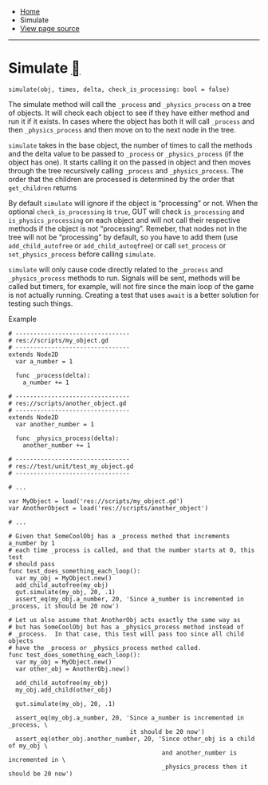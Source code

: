 - [Home](https://gut.readthedocs.io/en/latest/index.html)
- Simulate
- [View page source](https://gut.readthedocs.io/en/latest/_sources/Simulate.md.txt)

* * *

# Simulate [](https://gut.readthedocs.io/en/latest/Simulate.html\#simulate "Permalink to this heading")

`simulate(obj, times, delta, check_is_processing: bool = false)`

The simulate method will call the `_process` and `_physics_process` on a tree of objects. It will check each object to see if they have either method and run it if it exists. In cases where the object has both it will call `_process` and then `_physics_process` and then move on to the next node in the tree.

`simulate` takes in the base object, the number of times to call the methods and the delta value to be passed to `_process` or `_physics_process` (if the object has one). It starts calling it on the passed in object and then moves through the tree recursively calling `_process` and `_physics_process`. The order that the children are processed is determined by the order that `get_children` returns

By default `simulate` will ignore if the object is “processing” or not. When the optional `check_is_processing` is `true`, GUT will check `is_processing` and `is_physics_processing` on each object and will not call their respective methods if the object is not “processing”. Remeber, that nodes not in the tree will not be “processing” by default, so you have to add them (use `add_child_autofree` or `add_child_autoqfree`) or call `set_process` or `set_physics_process` before calling `simulate`.

`simulate` will only cause code directly related to the `_process` and `_physics_process` methods to run. Signals will be sent, methods will be called but timers, for example, will not fire since the main loop of the game is not actually running. Creating a test that uses `await` is a better solution for testing such things.

Example

```
# --------------------------------
# res://scripts/my_object.gd
# --------------------------------
extends Node2D
  var a_number = 1

  func _process(delta):
    a_number += 1

# --------------------------------
# res://scripts/another_object.gd
# --------------------------------
extends Node2D
  var another_number = 1

  func _physics_process(delta):
    another_number += 1

# --------------------------------
# res://test/unit/test_my_object.gd
# --------------------------------

# ...

var MyObject = load('res://scripts/my_object.gd')
var AnotherObject = load('res://scripts/another_object')

# ...

# Given that SomeCoolObj has a _process method that increments a_number by 1
# each time _process is called, and that the number starts at 0, this test
# should pass
func test_does_something_each_loop():
  var my_obj = MyObject.new()
  add_child_autofree(my_obj)
  gut.simulate(my_obj, 20, .1)
  assert_eq(my_obj.a_number, 20, 'Since a_number is incremented in _process, it should be 20 now')

# Let us also assume that AnotherObj acts exactly the same way as
# but has SomeCoolObj but has a _physics_process method instead of
# _process.  In that case, this test will pass too since all child objects
# have the _process or _physics_process method called.
func test_does_something_each_loop():
  var my_obj = MyObject.new()
  var other_obj = AnotherObj.new()

  add_child_autofree(my_obj)
  my_obj.add_child(other_obj)

  gut.simulate(my_obj, 20, .1)

  assert_eq(my_obj.a_number, 20, 'Since a_number is incremented in _process, \
                                  it should be 20 now')
  assert_eq(other_obj.another_number, 20, 'Since other_obj is a child of my_obj \
                                           and another_number is incremented in \
                                           _physics_process then it should be 20 now')

```
